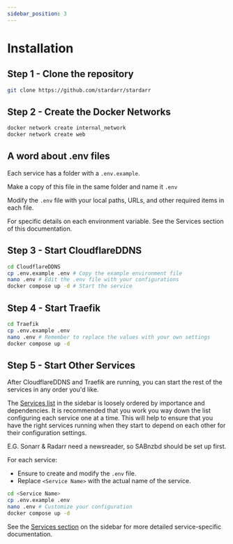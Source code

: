 ```yaml
---
sidebar_position: 3
---
```


# Installation

## Step 1 - Clone the repository

```bash
git clone https://github.com/stardarr/stardarr
```

## Step 2 - Create the Docker Networks

```bash
docker network create internal_network
docker network create web
```

## A word about .env files

Each service has a folder with a `.env.example`.

Make a copy of this file in the same folder and name it `.env`

Modify the `.env` file with your local paths, URLs, and other required items in each file.

For specific details on each environment variable. See the Services section of this documentation.

## Step 3 - Start CloudflareDDNS

```bash
cd CloudflareDDNS
cp .env.example .env # Copy the example environment file
nano .env # Edit the .env file with your configurations
docker compose up -d # Start the service
```

## Step 4 - Start Traefik

```bash
cd Traefik
cp .env.example .env
nano .env # Remember to replace the values with your own settings
docker compose up -d
```

## Step 5 - Start Other Services

After CloudflareDDNS and Traefik are running, you can start the rest of the services in any order you'd like.

The [Services list](/docs/category/services) in the sidebar is loosely ordered by importance and dependencies. It is recommended that you work you way down the list configuring each service one at a time. This will help to ensure that you have the right services running when they start to depend on each other for their configuration settings.

E.G. Sonarr & Radarr need a newsreader, so SABnzbd should be set up first.

For each service:

- Ensure to create and modify the `.env` file.
- Replace `<Service Name>` with the actual name of the service.

```bash
cd <Service Name>
cp .env.example .env
nano .env # Customize your configuration
docker compose up -d
```

See the [Services section](/docs/category/services) on the sidebar for more detailed service-specific documentation.
